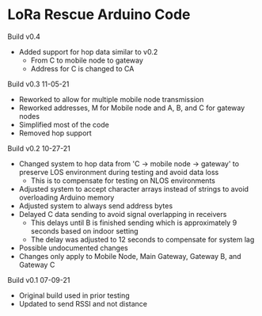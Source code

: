 # LoRa Rescue Arduino Code
Build v0.4
- Added support for hop data similar to v0.2
  - From C to mobile node to gateway
  - Address for C is changed to CA

Build v0.3 11-05-21
- Reworked to allow for multiple mobile node transmission
- Reworked addresses, M for Mobile node and A, B, and C for gateway nodes
- Simplified most of the code
- Removed hop support

Build v0.2 10-27-21
- Changed system to hop data from 'C -> mobile node -> gateway' to preserve LOS environment during testing and avoid data loss
  - This is to compensate for testing on NLOS environments
- Adjusted system to accept character arrays instead of strings to avoid overloading Arduino memory
- Adjusted system to always send address bytes
- Delayed C data sending to avoid signal overlapping in receivers
  - This delays until B is finished sending which is approximately 9 seconds based on indoor setting
  - The delay was adjusted to 12 seconds to compensate for system lag
- Possible undocumented changes
- Changes only apply to Mobile Node, Main Gateway, Gateway B, and Gateway C


Build v0.1 07-09-21
- Original build used in prior testing
- Updated to send RSSI and not distance
